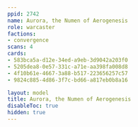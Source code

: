 ```yaml
---
ppid: 2742
name: Aurora, the Numen of Aerogenesis
role: warcaster
factions:
- convergence
scans: 4
cards:
- 583bca5a-d12e-34ed-a9eb-3d9042a203f0
- 5205dea8-0e57-331c-a71e-aa398fa008d8
- 4f10b61e-4667-3a88-b517-223656257c57
- 9824c885-4d86-3f7c-bd66-a817eb0b8a16

layout: model
title: Aurora, the Numen of Aerogenesis
disableToc: true
hidden: true
---
```

